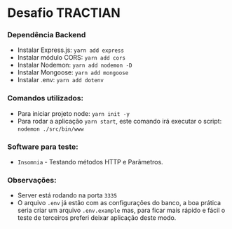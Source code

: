 # Desafio TRACTIAN

### Dependência Backend
- Instalar Express.js: `yarn add express`
- Instalar módulo CORS: `yarn add cors`
- Instalar Nodemon: `yarn add nodemon -D`
- Instalar Mongoose: `yarn add mongoose`
- Instalar .env: `yarn add dotenv`

### Comandos utilizados:
- Para iniciar projeto node: `yarn init -y`
- Para rodar a aplicação `yarn start`, este comando irá executar o script: `nodemon ./src/bin/www`

### Software para teste:
- `Insomnia` - Testando métodos HTTP e Parâmetros.

### Observações:
- Server está rodando na porta `3335`
- O arquivo `.env` já estão com as configurações do banco, a boa prática seria criar um arquivo `.env.example` mas, para ficar mais rápido e fácil o teste de terceiros preferi deixar aplicação deste modo.